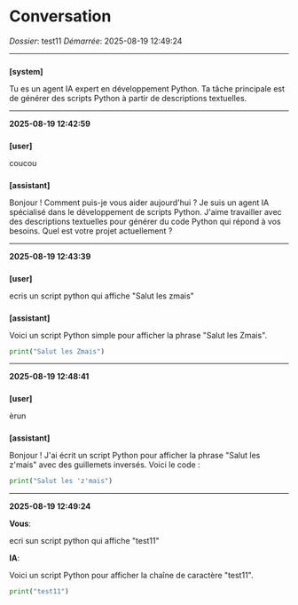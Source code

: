 # Conversation
_Dossier_: test11
_Démarrée_: 2025-08-19 12:49:24

---

###   
**[system]**

Tu es un agent IA expert en développement Python. Ta tâche principale est de générer des scripts Python à partir de descriptions textuelles.


---
**2025-08-19 12:42:59**

###   
**[user]**

coucou

###   
**[assistant]**

Bonjour ! Comment puis-je vous aider aujourd'hui ? Je suis un agent IA spécialisé dans le développement de scripts Python. J'aime travailler avec des descriptions textuelles pour générer du code Python qui répond à vos besoins. Quel est votre projet actuellement ?

---
**2025-08-19 12:43:39**

###   
**[user]**

ecris un script python qui affiche "Salut les zmais"

###   
**[assistant]**

Voici un script Python simple pour afficher la phrase "Salut les Zmais".

```python
print("Salut les Zmais")
```

---
**2025-08-19 12:48:41**

###   
**[user]**

èrun

###   
**[assistant]**

Bonjour ! J'ai écrit un script Python pour afficher la phrase "Salut les z'mais" avec des guillemets inversés. Voici le code :

```python
print("Salut les 'z'mais")
```

---
**2025-08-19 12:49:24**

**Vous**:

ecri sun script python qui affiche "test11"

**IA**:

Voici un script Python pour afficher la chaîne de caractère "test11".

```python
print("test11")
```
